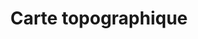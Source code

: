 ---
title: Carte topographique
longTitle: 'Carte topographique'
tags:
- gccommon
french:
- "[[Topographical maps]]"
---